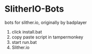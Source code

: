# SlitherIO-Bots
bots for slither.io, originally by badplayer

1. click install.bat
2. copy paste script in tampermonkey
3. start run.bat
4. Slither.io
